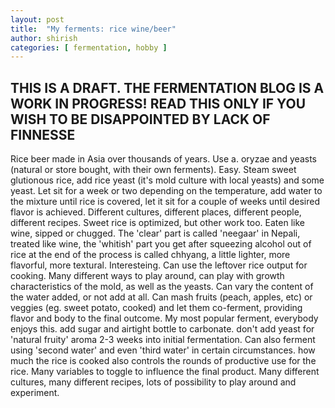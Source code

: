 ```yaml
---
layout: post
title:  "My ferments: rice wine/beer"
author: shirish
categories: [ fermentation, hobby ]
---
```


## THIS IS A DRAFT. THE FERMENTATION BLOG IS A WORK IN PROGRESS! READ THIS ONLY IF YOU WISH TO BE DISAPPOINTED BY LACK OF FINNESSE

Rice beer made in Asia over thousands of years. Use a. oryzae and yeasts (natural or store bought, with their own ferments). Easy. Steam sweet glutionous rice, add rice yeast (it's mold culture with local yeasts) and some yeast. Let sit for a week or two depending on the temperature, add water to the mixture until rice is covered, let it sit for a couple of weeks until desired flavor is achieved. Different cultures, different places, different people, different recipes. Sweet rice is optimized, but other work too.
Eaten like wine, sipped or chugged. The 'clear' part is called 'neegaar' in Nepali, treated like wine, the 'whitish' part you get after squeezing alcohol out of rice at the end of the process is called chhyang, a little lighter, more flavorful, more textural. Interesteing. Can use the leftover rice output for cooking.
Many different ways to play around, can play with growth characteristics of the mold, as well as the yeasts. Can vary the content of the water added, or not add at all. Can mash fruits (peach, apples, etc) or veggies (eg. sweet potato, cooked) and let them co-ferment, providing flavor and body to the final outcome.
My most popular ferment, everybody enjoys this. add sugar and airtight bottle to carbonate. don't add yeast for 'natural fruity' aroma 2-3 weeks into initial fermentation. Can also ferment using 'second water' and even 'third water' in certain circumstances. how much the rice is cooked also controls the rounds of productive use for the rice. Many variables to toggle to influence the final product.
Many different cultures, many different recipes, lots of possibility to play around and experiment.